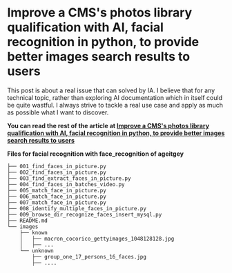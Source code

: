 # Improve a CMS's photos library qualification with AI, facial recognition in python, to provide better images search results to users


This post is about a real issue that can solved by IA. I believe that for any technical topic, rather than exploring AI documentation which in itself could be quite wastful. I always strive to tackle a real use case and apply as much as possible what I want to discover.

**You can read the rest of the article at [Improve a CMS's photos library qualification with AI, facial recognition in python, to provide better images search results to users](http://flaven.fr/2020/06/improve-a-cms-photos-library-qualification-with-ai-facial-recognition-in-python-to-provide-better-images-search-results-to-users/)**

**Files for facial recognition with face_recognition of ageitgey**


```
├── 001_find_faces_in_picture.py
├── 002_find_faces_in_picture.py
├── 003_find_extract_faces_in_picture.py
├── 004_find_faces_in_batches_video.py
├── 005_match_face_in_picture.py
├── 006_match_face_in_picture.py
├── 007_match_face_in_picture.py
├── 008_identify_multiple_faces_in_picture.py
├── 009_browse_dir_recognize_faces_insert_mysql.py
├── README.md
└── images
    ├── known
    │   ├── macron_cocorico_gettyimages_1048128128.jpg
    │   ├── ...
    └── unknown
        ├── group_one_17_persons_16_faces.jpg
        ├── ....
```


